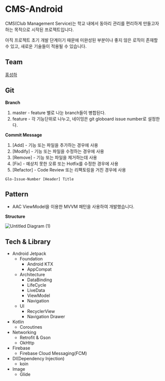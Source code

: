 # CMS-Android

CMS(Club Management Service)는 학교 내에서 동아리 관리를 편리하게 만들고자 하는 목적으로 시작된 프로젝트입니다.

아직 프로젝트 초기 개발 단계이기 때문에 미완성된 부분이나 좋지 않은 로직이 존재할 수 있고, 새로운 기술들이 적용될 수 있습니다.

## Team 

[홍성하](https://github.com/KRMKGOLD)

## Git

**Branch**

1. master - feature 별로 나눈 branch들이 병합된다.
2. feature - 각 기능단위로 나누고, 네이밍은 git globoard issue number로 설정한다.

**Commit Message**

1. [Add] - 기능 또는 파일을 추가하는 경우에 사용 
2. [Modify] - 기능 또는 파일을 수정하는 경우에 사용
3. [Remove] - 기능 또는 파일을 제거하는데 사용
4. [Fix] - 예상치 못한 오류 또는 Hotfix를 수정한 경우에 사용
5. [Refactor] - Code Review 또는 리팩토링을 거친 경우에 사용

```
Glo-Issue-Number [Header] Title
```

## Pattern

- AAC ViewModel을 이용한 MVVM 패턴을 사용하여 개발했습니다.

**Structure**

![Untitled Diagram (1)](https://user-images.githubusercontent.com/37148833/85989607-b7e7c000-ba2b-11ea-8bbc-b31f3c2f3e2a.png)

## Tech & Library

- Android Jetpack
  - Foundation
    - Android KTX
    - AppCompat
  - Architecture
    - DataBinding
    - LifeCycle
    - LiveData
    - ViewModel
    - Navigation
  - UI
    - RecyclerView
    - Navigation Drawer
- Kotlin
  - Coroutines
- Networking
  - Retrofit & Gson
  - OkHttp
- Firebase
  - Firebase Cloud Messaging(FCM)
- DI(Dependency Injection)
  - koin
- Image
  - Glide
